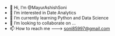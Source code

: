 - 👋 Hi, I’m @MayurAshishSoni
- 👀 I’m interested in Date Analytics
- 🌱 I’m currently learning Python and Data Science
- 💞️ I’m looking to collaborate on ...
- 📫 How to reach me ---> soni85997@gmail.com

<!---
MayurAshishSoni/MayurAshishSoni is a ✨ special ✨ repository because its `README.md` (this file) appears on your GitHub profile.
You can click the Preview link to take a look at your changes.
--->
